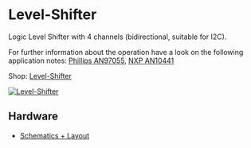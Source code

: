 # Level-Shifter
Logic Level Shifter with 4 channels (bidirectional, suitable for I2C).

For further information about the operation have a look on the following application notes: [Phillips AN97055](http://www.semiconductors.philips.com/acrobat/applicationnotes/an97055.pdf), [NXP AN10441](http://www.nxp.com/documents/application_note/AN10441.pdf)

Shop: [Level-Shifter](http://www.watterott.com/en/Level-Shifter)

[![Level-Shifter](https://raw.github.com/watterott/Level-Shifter/master/pcb/Level-Shifter_v10.jpg)](http://www.watterott.com/en/Level-Shifter)


## Hardware
* [Schematics + Layout](https://github.com/watterott/Level-Shifter/tree/master/pcb)
